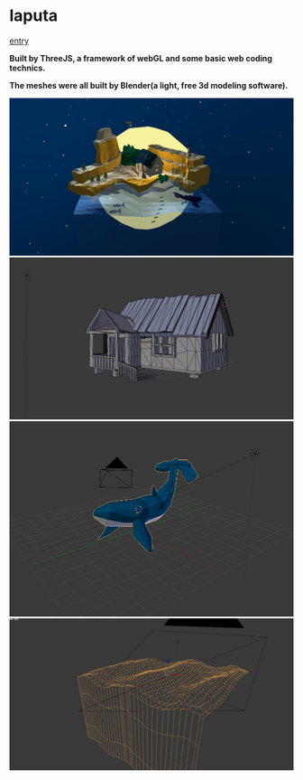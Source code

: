 # laputa

[entry](https://ljxcript.github.io/laputa/)

__Built by ThreeJS, a framework of webGL and some basic web coding technics.__

__The meshes were all built by Blender(a light, free 3d modeling software).__

![image](https://github.com/ljxcript/lapuda/blob/master/screenshots/lapuda.png)
![image](https://github.com/ljxcript/lapuda/blob/master/screenshots/mesh_house.png)
![image](https://github.com/ljxcript/lapuda/blob/master/screenshots/mesh_whale.png)
![image](https://github.com/ljxcript/lapuda/blob/master/screenshots/mesh_ocean.png)
